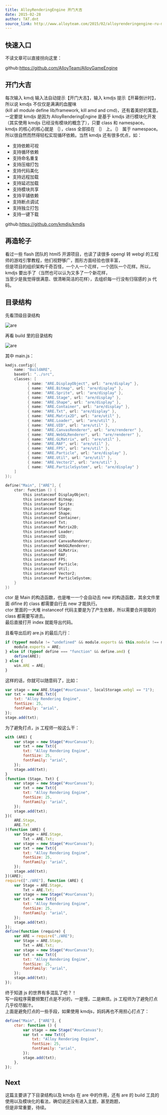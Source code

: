 ```yaml
---
title: AlloyRenderingEngine 开门大吉
date: 2015-02-28
author: TAT.dnt
source_link: http://www.alloyteam.com/2015/02/alloyrenderingengine-ru-men-xi-lie-yi-kai-men-da-ji/
---
```


<!-- {% raw %} - for jekyll -->

## 快速入口

不读文章可以直接拐向这里：

github:<https://github.com/AlloyTeam/AlloyGameEngine>

## 开门大吉

每次输入 kmdj 输入法自动提示【开门大吉】，输入 kmdjs 提示【开幕倒计时】，所以说 kmdjs 不仅仅是满满的血腥味  
(kill all module define lib/framework, kill amd and cmd)，还有着美好的寓意。  
一定要提 kmdjs 是因为 AlloyRenderingEngine 是基于 kmdjs 进行模块化开发（其实使用 kmdjs 已经没有模块的概念了），只要 class 和 namespace。  
kmdjs 的核心的核心就是 ｛｝，class 全部挂在 ｛｝ 上。｛｝ 属于 namespace。所以很自然而然得轻松实现循环依赖。当然 kmdjs 还有很多优点，如：

-   支持依赖可视
-   支持循环依赖
-   支持命名重复
-   支持压缩打包
-   支持代码美化
-   支持远程加载
-   支持延迟加载
-   支持模块共享
-   支持平铺依赖
-   支持断点调试
-   支持独立打包
-   支持一键下载

github:<https://github.com/kmdjs/kmdjs>

## 再造轮子

看过一些 flash 团队的 html5 开源项目，也读了读很多 opengl 转 webgl 的工程师的游戏引擎教程，他们视野够广，图形方面经验也很丰富，  
但是项目的组织架构千奇百怪，一个人一个花样，一个团队一个花样。所以，kmdjs 要出手了（当然也可以认为又多了一个新花样，  
当至少是我觉得很满意、很清晰简洁的花样），去组织每一行没有归宿感的 js 代码。

## 目录结构

先看顶级目录结构

![are](https://raw.githubusercontent.com/AlloyTeam/AlloyRenderingEngine/gh-pages/asset/ls1-1.png)

再看 build 里的目录结构

![are](https://raw.githubusercontent.com/AlloyTeam/AlloyRenderingEngine/gh-pages/asset/ls1-2.png)

其中 main.js：

```c
kmdjs.config({
    name: "BuildARE",
    baseUrl: "../src",
    classes: [
          { name: "ARE.DisplayObject", url: "are/display" },
          { name: "ARE.Bitmap", url: "are/display" },
          { name: "ARE.Sprite", url: "are/display" },
          { name: "ARE.Stage", url: "are/display" },
          { name: "ARE.Shape", url: "are/display" },
          { name: "ARE.Container", url: "are/display" },
          { name: "ARE.Txt", url: "are/display" },
          { name: "ARE.Matrix2D", url: "are/util" },
          { name: "ARE.Loader", url: "are/util" },
          { name: "ARE.UID", url: "are/util" },
          { name: "ARE.CanvasRenderer", url: "are/renderer" },
          { name: "ARE.WebGLRenderer", url: "are/renderer" },
          { name: "ARE.GLMatrix", url: "are/util" },
          { name: "ARE.RAF", url: "are/util" },
          { name: "ARE.FPS", url: "are/util" },
          { name: "ARE.Particle", url: "are/display" },
          { name: "ARE.Util", url: "are/util" },
          { name: "ARE.Vector2", url: "are/util" },
          { name: "ARE.ParticleSystem", url: "are/display" }
    ]
});
 
define("Main", ["ARE"], {
    ctor: function () {
        this instanceof DisplayObject;
        this instanceof Bitmap;
        this instanceof Sprite;
        this instanceof Stage;
        this instanceof Shape;
        this instanceof Container;
        this instanceof Txt;
        this instanceof Matrix2D;
        this instanceof Loader;
        this instanceof UID;
        this instanceof CanvasRenderer;
        this instanceof WebGLRenderer;
        this instanceof GLMatrix;
        this instanceof RAF;
        this instanceof FPS;
        this instanceof Particle;
        this instanceof Util;
        this instanceof Vector2;
        this instanceof ParticleSystem;
    }
})
```

ctor 是 Main 的构造函数，也是唯一一个会自动去 new 的构造函数，其余文件里面 difine 的 class 都需要自行去 new 才能执行。  
ctor 里面的一大堆 instanceof 代码主要是为了产生依赖，所以需要合并提取的 class 都需要写进去。  
最后直接打开 index 就能导出代码。

且看导出后的 are.js 的最后几行：

```javascript
if (typeof module != "undefined" && module.exports && this.module !== module) {
    module.exports = ARE;
} else if (typeof define === "function" && define.amd) {
    define(ARE);
} else {
    win.ARE = ARE;
}
```

这样的话，你就可以随意码了，比如：

```javascript
var stage = new ARE.Stage("#ourCanvas", localStorage.webgl == "1");
var txt = new ARE.Txt({
    txt: "Alloy Rendering Engine",
    fontSize: 25,
    fontFamily: "arial",
});
stage.add(txt);
```

为了避免打点，js 工程师一般这么干：

```javascript
with (ARE) {
    var stage = new Stage("#ourCanvas");
    var txt = new Txt({
        txt: "Alloy Rendering Engine",
        fontSize: 25,
        fontFamily: "arial",
    });
    stage.add(txt);
}
(function (Stage, Txt) {
    var stage = new Stage("#ourCanvas");
    var txt = new Txt({
        txt: "Alloy Rendering Engine",
        fontSize: 25,
        fontFamily: "arial",
    });
    stage.add(txt);
})(
    ARE.Stage,
    ARE.Txt
)(function (ARE) {
    var Stage = ARE.Stage,
        Txt = ARE.Txt;
    var stage = new Stage("#ourCanvas");
    var txt = new Txt({
        txt: "Alloy Rendering Engine",
        fontSize: 25,
        fontFamily: "arial",
    });
    stage.add(txt);
})(ARE);
require(["./ARE"], function (ARE) {
    var Stage = ARE.Stage,
        Txt = ARE.Txt;
    var stage = new Stage("#ourCanvas");
    var txt = new Txt({
        txt: "Alloy Rendering Engine",
        fontSize: 25,
        fontFamily: "arial",
    });
    stage.add(txt);
});
define(function (require) {
    var ARE = require("./ARE");
    var Stage = ARE.Stage,
        Txt = ARE.Txt;
    var stage = new Stage("#ourCanvas");
    var txt = new Txt({
        txt: "Alloy Rendering Engine",
        fontSize: 25,
        fontFamily: "arial",
    });
    stage.add(txt);
});
```

终于知道 js 的世界有多混乱了吧？！  
写一段程序需要频繁打点是不对的，一是慢，二是麻烦。js 工程师为了避免打点几乎绞尽脑汁。  
上面是避免打点的一些手段，如果使用 kmdjs，妈妈再也不用担心打点了：

```javascript
define("Main", ["ARE"], {
    ctor: function () {
        var stage = new Stage("#ourCanvas");
        var txt = new Txt({
            txt: "Alloy Rendering Engine",
            fontSize: 25,
            fontFamily: "arial",
        });
        stage.add(txt);
    },
});
```

## Next

这篇主要讲了下目录结构以及 kmdjs 在 are 中的作用，还有 are 的 build 工具的使用以及模块化的看法，确切说还没有进入主题，甚至跑题，  
但是非常重要，待续。


<!-- {% endraw %} - for jekyll -->